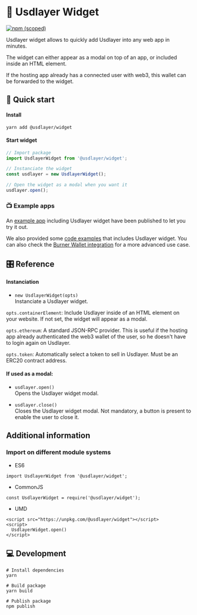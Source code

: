 # 🌚 Usdlayer Widget

[![npm (scoped)](https://img.shields.io/npm/v/@usdlayer/widget)](https://www.npmjs.com/package/@usdlayer/widget)

Usdlayer widget allows to quickly add Usdlayer into any web app in minutes.

The widget can either appear as a modal on top of an app, or included inside an HTML element.

If the hosting app already has a connected user with web3, this wallet can be forwarded to the widget.

## 🎁 Quick start

#### Install

`yarn add @usdlayer/widget`

#### Start widget

```javascript
// Import package
import UsdlayerWidget from '@usdlayer/widget';

// Instanciate the widget
const usdlayer = new UsdlayerWidget();

// Open the widget as a modal when you want it
usdlayer.open();
```

### 📺 Example apps

An [example app](https://integration-example.usdlayer.com) including Usdlayer widget have been published to let you try it out.

We also provided some [code examples](../example-host) that includes Usdlayer widget. You can also check the [Burner Wallet integration](../burner-plugin/src/ui/UsdlayerPage.tsx) for a more advanced use case.

## 🎛 Reference

#### Instanciation

- `new UsdlayerWidget(opts)`  
  Instanciate a Usdlayer widget.

`opts.containerElement`: Include Usdlayer inside of an HTML element on your website. If not set, the widget will appear as a modal.

`opts.ethereum`: A standard JSON-RPC provider. This is useful if the hosting app already authenticated the web3 wallet of the user, so he doesn't have to login again on Usdlayer.

`opts.token`: Automatically select a token to sell in Usdlayer. Must be an ERC20 contract address.

#### If used as a modal:

- `usdlayer.open()`  
  Opens the Usdlayer widget modal.

* `usdlayer.close()`  
  Closes the Usdlayer widget modal. Not mandatory, a button is present to enable the user to close it.

## Additional information

### Import on different module systems

- ES6

`import UsdlayerWidget from '@usdlayer/widget';`

- CommonJS

`const UsdlayerWidget = require('@usdlayer/widget');`

- UMD

```
<script src="https://unpkg.com/@usdlayer/widget"></script>
<script>
  UsdlayerWidget.open()
</script>
```

## 💻 Development

```
# Install dependencies
yarn

# Build package
yarn build

# Publish package
npm publish
```
